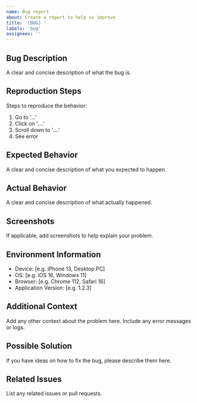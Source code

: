 ```yaml
---
name: Bug report
about: Create a report to help us improve
title: '[BUG] '
labels: 'bug'
assignees: ''
---
```


## Bug Description
A clear and concise description of what the bug is.

## Reproduction Steps
Steps to reproduce the behavior:
1. Go to '...'
2. Click on '....'
3. Scroll down to '....'
4. See error

## Expected Behavior
A clear and concise description of what you expected to happen.

## Actual Behavior
A clear and concise description of what actually happened.

## Screenshots
If applicable, add screenshots to help explain your problem.

## Environment Information
 - Device: [e.g. iPhone 13, Desktop PC]
 - OS: [e.g. iOS 16, Windows 11]
 - Browser: [e.g. Chrome 112, Safari 16]
 - Application Version: [e.g. 1.2.3]

## Additional Context
Add any other context about the problem here. Include any error messages or logs.

## Possible Solution
If you have ideas on how to fix the bug, please describe them here.

## Related Issues
List any related issues or pull requests.